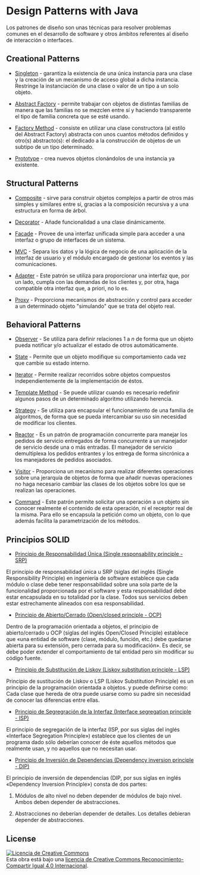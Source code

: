 # Design Patterns with Java

Los patrones de diseño son unas técnicas para resolver problemas comunes en el desarrollo de software y otros ámbitos referentes al diseño de interacción o interfaces.

## Creational Patterns

* [Singleton](https://es.wikipedia.org/wiki/Singleton) - garantiza la existencia de una única instancia para una clase y la creación de un mecanismo de acceso global a dicha instancia. Restringe la instanciación de una clase o valor de un tipo a un solo objeto.

* [Abstract Factory](https://es.wikipedia.org/wiki/Abstract_Factory) - permite trabajar con objetos de distintas familias de manera que las familias no se mezclen entre sí y haciendo transparente el tipo de familia concreta que se esté usando.

* [Factory Method](https://es.wikipedia.org/wiki/Factory_Method_%28patr%C3%B3n_de_dise%C3%B1o%29) - consiste en utilizar una clase constructora (al estilo del Abstract Factory) abstracta con unos cuantos métodos definidos y otro(s) abstracto(s): el dedicado a la construcción de objetos de un subtipo de un tipo determinado.

* [Prototype](https://es.wikipedia.org/wiki/Prototype_%28patr%C3%B3n_de_dise%C3%B1o%29) -  crea nuevos objetos clonándolos de una instancia ya existente.

## Structural Patterns

* [Composite](https://es.wikipedia.org/wiki/Composite_%28patr%C3%B3n_de_dise%C3%B1o%29) - sirve para construir objetos complejos a partir de otros más simples y similares entre sí, gracias a la composición recursiva y a una estructura en forma de árbol.

* [Decorator](https://es.wikipedia.org/wiki/Decorator_%28patr%C3%B3n_de_dise%C3%B1o%29) - Añade funcionalidad a una clase dinámicamente.

* [Facade](https://es.wikipedia.org/wiki/Facade_%28patr%C3%B3n_de_dise%C3%B1o%29) - Provee de una interfaz unificada simple para acceder a una interfaz o grupo de interfaces de un sistema.

* [MVC](https://es.wikipedia.org/wiki/Modelo%E2%80%93vista%E2%80%93controlador) - Separa los datos y la lógica de negocio de una aplicación de la interfaz de usuario y el módulo encargado de gestionar los eventos y las comunicaciones.

* [Adapter](https://es.wikipedia.org/wiki/Adapter_%28patr%C3%B3n_de_dise%C3%B1o%29) - Este patrón se utiliza para proporcionar una interfaz que, por un lado, cumpla con las demandas de los clientes y, por otra, haga compatible otra interfaz que, a priori, no lo es.

* [Proxy](https://es.wikipedia.org/wiki/Proxy_%28patr%C3%B3n_de_dise%C3%B1o%29) - Proporciona mecanismos de abstracción y control para acceder a un determinado objeto "simulando" que se trata del objeto real.

## Behavioral Patterns

* [Observer](https://es.wikipedia.org/wiki/Observer_%28patr%C3%B3n_de_dise%C3%B1o%29) - Se utiliza para definir relaciones 1 a *n* de forma que un objeto pueda notificar y/o actualizar el estado de otros automáticamente.

* [State](https://es.wikipedia.org/wiki/State_%28patr%C3%B3n_de_dise%C3%B1o%29) - Permite que un objeto modifique su comportamiento cada vez que cambie su estado interno.

* [Iterator](https://es.wikipedia.org/wiki/Iterador_%28patr%C3%B3n_de_dise%C3%B1o%29) - Permite realizar recorridos sobre objetos compuestos independientemente de la implementación de éstos.

* [Template Method](https://es.wikipedia.org/wiki/Template_Method_%28patr%C3%B3n_de_dise%C3%B1o%29) - Se puede utilizar cuando es necesario redefinir algunos pasos de un determinado algoritmo utilizando herencia.

* [Strategy](https://es.wikipedia.org/wiki/Strategy_%28patr%C3%B3n_de_dise%C3%B1o%29) - Se utiliza para encapsular el funcionamiento de una familia de algoritmos, de forma que se pueda intercambiar su uso sin necesidad de modificar los clientes.

* [Reactor](https://es.wikipedia.org/wiki/Reactor_%28patr%C3%B3n_de_dise%C3%B1o%29) - Es un patrón de programación concurrente para manejar los pedidos de servicio entregados de forma concurrente a un manejador de servicio desde una o más entradas. El manejador de servicio demultiplexa los pedidos entrantes y los entrega de forma sincrónica a los manejadores de pedidos asociados.

* [Visitor](https://es.wikipedia.org/wiki/Visitor_%28patr%C3%B3n_de_dise%C3%B1o%29) - Proporciona un mecanismo para realizar diferentes operaciones sobre una jerarquía de objetos de forma que añadir nuevas operaciones no haga necesario cambiar las clases de los objetos sobre los que se realizan las operaciones.

* [Command](https://es.wikipedia.org/wiki/Command_%28patr%C3%B3n_de_dise%C3%B1o%29) - Este patrón permite solicitar una operación a un objeto sin conocer realmente el contenido de esta operación, ni el receptor real de la misma. Para ello se encapsula la petición como un objeto, con lo que además facilita la parametrización de los métodos.

## Principios SOLID

* [Principio de Responsabilidad Única (Single responsability principle - SRP)](https://es.wikipedia.org/wiki/Principio_de_responsabilidad_%C3%BAnica)

El principio de responsabilidad única u SRP (siglas del inglés (Single Responsibility Principle) en ingeniería de software establece que cada módulo o clase debe tener responsabilidad sobre una sola parte de la funcionalidad proporcionada por el software y esta responsabilidad debe estar encapsulada en su totalidad por la clase. Todos sus servicios deben estar estrechamente alineados con esa responsabilidad.

* [Principio de Abierto/Cerrado (Open/closed principle - OCP)](https://es.wikipedia.org/wiki/Principio_de_abierto/cerrado)

Dentro de la programación orientada a objetos, el principio de abierto/cerrado u OCP (siglas del inglés Open/Closed Principle) establece que «una entidad de software (clase, módulo, función, etc.) debe quedarse abierta para su extensión, pero cerrada para su modificación». Es decir, se debe poder extender el comportamiento de tal entidad pero sin modificar su código fuente.

* [Principio de Substitución de Liskov (Liskov substitution principle - LSP)](https://es.wikipedia.org/wiki/Principio_de_sustituci%C3%B3n_de_Liskov)

Principio de sustitución de Liskov o LSP (Liskov Substitution Principle) es un principio de la programación orientada a objetos. y puede definirse como: Cada clase que hereda de otra puede usarse como su padre sin necesidad de conocer las diferencias entre ellas.

* [Principio de Segregración de la Interfaz (Interface segregation principle - ISP)](https://es.wikipedia.org/wiki/Principio_de_segregaci%C3%B3n_de_la_interfaz)

El principio de segregación de la interfaz (ISP, por sus siglas del inglés «Interface Segregation Principle») establece que los clientes de un programa dado sólo deberían conocer de éste aquellos métodos que realmente usan, y no aquellos que no necesitan usar.

* [Principio de Inversión de Dependencias (Dependency inversion principle - DIP)](https://es.wikipedia.org/wiki/Inyecci%C3%B3n_de_dependencias)

El principio de inversión de dependencias (DIP, por sus siglas en inglés «Dependency Inversion Principle») consta de dos partes:

  1. Módulos de alto nivel no deben depender de módulos de bajo nivel. Ambos deben depender de abstracciones.

  2. Abstracciones no deberían depender de detalles. Los detalles debieran depender de abstracciones.

## License

[![Licencia de Creative Commons](https://i.creativecommons.org/l/by-sa/4.0/80x15.png)](http://creativecommons.org/licenses/by-sa/4.0/)  
Esta obra está bajo una [licencia de Creative Commons Reconocimiento-Compartir Igual 4.0 Internacional](http://creativecommons.org/licenses/by-sa/4.0/).
